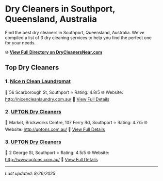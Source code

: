 # Dry Cleaners in Southport, Queensland, Australia

Find the best dry cleaners in Southport, Queensland, Australia. We've compiled a list of 3 dry cleaning services to help you find the perfect one for your needs.

🌐 **[View Full Directory on DryCleanersNear.com](https://drycleanersnear.com/city/Australia/Queensland/Southport)**

## Top Dry Cleaners

### 1. [Nice n Clean Laundromat](https://drycleanersnear.com/dryCleaner/68aa736e39cc7c0899005b1c/nice-n-clean-laundromat)
📍 56 Scarborough St, Southport
⭐ Rating: 4.8/5
🌐 Website: http://nicencleanlaundry.com.au/
🔗 [View Full Details](https://drycleanersnear.com/dryCleaner/68aa736e39cc7c0899005b1c/nice-n-clean-laundromat)

### 2. [UPTON Dry Cleaners](https://drycleanersnear.com/dryCleaner/68aa73b639cc7c0899005d9d/upton-dry-cleaners)
📍 Market, Brickworks Centre, 107 Ferry Rd, Southport
⭐ Rating: 4.7/5
🌐 Website: http://uptons.com.au/
🔗 [View Full Details](https://drycleanersnear.com/dryCleaner/68aa73b639cc7c0899005d9d/upton-dry-cleaners)

### 3. [UPTON Dry Cleaners](https://drycleanersnear.com/dryCleaner/68aa734c39cc7c08990059f1/upton-dry-cleaners)
📍 2 George St, Southport
⭐ Rating: 4.5/5
🌐 Website: http://www.uptons.com.au/
🔗 [View Full Details](https://drycleanersnear.com/dryCleaner/68aa734c39cc7c08990059f1/upton-dry-cleaners)


---

*Last updated: 8/26/2025*
